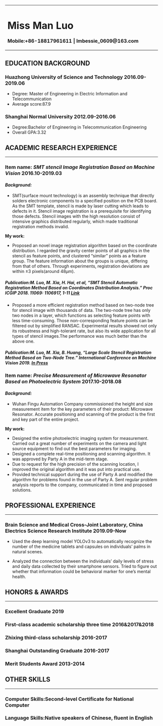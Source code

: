 <table border="0">
  <tr>
    <td width="50%">
      <h1>Miss Man Luo</h1>
      <p><b>Mobile:+86-18817961611 |  lmbessie_0609@163.com</b></p>
    </td>
  </tr>
 </table>
 
## EDUCATION BACKGROUND
### Huazhong University of Science and Technology             2016.09-2019.06       
+ Degree: Master of Engineering in Electric Information and Telecommunication
+ Average score:87.9
 
### Shanghai Normal University                                2012.09-2016.06
+ Degree:Bachelor of Engineering in Telecommunication Engineering
+ Overall GPA:3.32
 
## ACADEMIC RESEARCH EXPERIENCE
---
### Item name: *SMT stencil Image Registration Based on Machine Vision*          2016.10-2019.03
#### *Background:*
+ SMT(surface mount technology) is an assembly technique that directly solders electronic components to a specified position on the PCB  board. As the SMT template, stencil is made by laser cutting which leads to defects in it. Stencil image registration is a prerequisite for identifying those defects. Stencil images with the high resolution consist of intensive graphics distributed regularly, which made traditional registration methods invalid.

**My work:**
+ Proposed an novel image registration algorithm based on the coordinate distribution. I regarded the gravity center points of all    graphics in the stencil as feature points, and clustered “similar” points as a feature group. The feature information about the groups is unique, differing from that of others. Through experiments, registration deviations are within ±3 pixels(around 48μm).
##### Publication:M. Luo, M. Xia, H. Hai, et al, “SMT Stencil Automatic Registration Method Based on Coordinates Distribution Analysis.” Proc ICGIP 2018. 11069: 1106917, 1-11 [Link](https://www.spiedigitallibrary.org/conference-proceedings-of-spie/11069/1106917/SMT-stencil-automatic-registration-method-based-on-coordinates-distribution-analysis/10.1117/12.2524289.short?SSO=1)
+ Proposed a more efficient registration method based on two-node tree for stencil image with thousands of data. The two-node tree has only two nodes in a layer, which functions as selecting feature points with less time-consuming. Those non-corresponding feature points can be filtered out by simplified RANSAC. Experimental results showed not only its robustness and high-tolerant rate, but also its wide application for all types of stencil images.The performance was much better than the above one.
##### Publication:M. Luo, M. Xia, B. Huang, “Large Scale Stencil Registration Method Based on Two-Node Tree.” International Conference on Machine Vision 2019. [In Press](https://pan.baidu.com/s/1fGzqIgEFyXcnF3n0_IcaoQ)
 
### Item name: *Precise Measurement of Microwave Resonator Based on Photoelectric System*             2017.10-2018.08
#### *Background:*
+ Wuhan Fingu Automation Company commissioned the height and size measurement item for the key parameters of their product: Microwave Resonator. Accurate positioning and scanning of the product is the first and key part of the entire project.

**My work:**
+ Designed the entire photoelectric imaging system for measurement. Carried out a great number of experiments on the camera and light source equipment to find out the best parameters for imaging.
+ Designed a complete real-time positioning and scanning algorithm. It was approved by Party A in the mid-term stage.
+ Due to request for the high precision of the scanning location, I improved the original algorithm and it was put into practical use.
+ Provided technical support during the use of Party A and modified the algorithm for problems found in the use of Party A. Sent regular problem analysis reports to the company, communicated in time and proposed solutions.

## PROFESSIONAL EXPERIENCE
---
### Brain Science and Medical Cross-Joint Laboratory, China Electrics Science Research Institute             2019.09-Now
+ Used the deep learning model YOLOv3 to automatically recognize the number of the medicine tablets and capsules on individuals’ palms in natural scenes.

+ Analyzed the connection between the individuals’ daily levels of stress and daily data collected by their smartphone sensors. Tried to figure out whether that information could be behavioral marker for one’s mental health. 

## HONORS & AWARDS
---
### Excellent Graduate             2019
### First-class academic scholarship **three time**             2016&2017&2018
### Zhixing third-class scholarship             2016-2017
### Shanghai Outstanding Graduate             2016-2017
### Merit Students Award             2013-2014

## OTHER SKILLS
---
### Computer Skills:Second-level Certificate for National Computer
### Language Skills:Native speakers of Chinese, fluent in English
